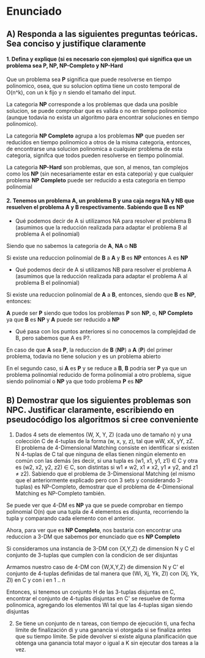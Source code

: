 # Enunciado

## A) Responda a las siguientes preguntas teóricas. Sea conciso y justifique claramente

#### 1. Defina y explique (si es necesario con ejemplos) qué significa que un problema sea P, NP, NP-Completo y NP-Hard

Que un problema sea **P** significa que puede resolverse en tiempo polinomico, osea, que su solucion optima tiene un costo temporal de O(n^k), con un k fijo y n siendo el tamaño del input.

La categoria **NP** corresponde a los problemas que dada una posible solucion, se puede comprobar que es valida o no en tiempo polinomico (aunque todavia no exista un algoritmo para encontrar soluciones en tiempo polinomico).

La categoria **NP Completo** agrupa a los problemas **NP** que pueden ser reducidos en tiempo polinomico a otros de la misma categoria, entonces, de encontrarse una solucion polinomica a cualquier problema de esta categoria, signifca que todos pueden resolverse en tiempo polinomial.

La categoria **NP-Hard** son problemas, que son, al menos, tan complejos como los **NP** (sin necesariamente estar en esta cateporia) y que cualquier problema **NP Completo** puede ser reducido a esta categoria en tiempo polinomial


#### 2. Tenemos un problema A, un problema B y una caja negra NA y NB que resuelven el problema A y B respectivamente. Sabiendo que B es NP

- Qué podemos decir de A si utilizamos NA para resolver el problema B (asumimos que la reducción realizada para adaptar el problema B al problema A el polinomial)

Siendo que no sabemos la categoria de **A**, **NA** o **NB**

Si existe una reduccion polinomial de **B** a **A** y **B** es **NP** entonces A es **NP**


- Qué podemos decir de A si utilizamos NB para resolver el problema A (asumimos que la reducción realizada para adaptar el problema A al problema B el polinomial)

Si existe una reduccion polinomial de **A** a **B**, entonces, siendo que **B** es **NP**, entonces:

**A** puede ser **P** siendo que todos los problemas **P** son **NP**, o, **NP Completo** ya que **B** es **NP** y **A** puede ser reducido a **NP**

- Qué pasa con los puntos anteriores si no conocemos la complejidad de B, pero sabemos que A es P?.

En caso de que **A** sea **P**, la reduccion de **B** (**NP**) a **A** (**P**) del primer problema, todavia no tiene solucion y es un problema abierto

En el segundo caso, si **A** es **P** y se reduce a **B**, **B** podria ser **P** ya que un problema polinomial reducido de forma polinomial a otro problema, sigue siendo polinomial o **NP** ya que todo problema **P** es **NP**

## B) Demostrar que los siguientes problemas son NPC. Justificar claramente, escribiendo en pseudocódigo los algoritmos si cree conveniente

1. Dados 4 sets de elementos (W, X, Y, Z) (cada uno de tamaño n) y una colección C de 4-tuplas de la forma (w, x, y, z), tal que wW, xX, yY, zZ. El problema de 4-Dimensional Matching consiste en identificar si existen N 4-tuplas de C tal que ninguna de ellas tienen ningún elemento en común con las demás (es decir, si una tupla es (w1, x1, y1, z1) ∈ C y otra es (w2, x2, y2, z2) ∈ C, son distintas si w1 ≠ w2, x1 ≠ x2, y1 ≠ y2, and z1 ≠ z2). Sabiendo que el problema de 3-Dimensional Matching (el mismo que el anteriormente explicado pero con 3 sets y considerando 3-tuplas) es NP-Completo, demostrar que el problema de 4-Dimensional Matching es NP-Completo también.

Se puede ver que 4-DM es **NP** ya que se puede comprobar en tiempo polinomial O(n) que una tupla de 4 elementos es disjunta, recorriendo la tupla y comparando cada elemento con el anterior.

Ahora, para ver que es **NP Completo**, nos bastaria con encontrar una reduccion a 3-DM que sabemos por enunciado que es **NP Completo**

Si consideramos una instancia de 3-DM con {X,Y,Z} de dimension N y C el conjunto de 3-tuplas que cumplen con la condicion de ser disjuntas

Armamos nuestro caso de 4-DM con {W,X,Y,Z} de dimension N y C' el conjunto de 4-tuplas definidas de tal manera que (Wi, Xj, Yk, Zl) con (Xj, Yk, Zl) en C y con i en 1 .. n

Entonces, si tenemos un conjunto H de las 3-tuplas disjuntas en C, encontrar el conjunto de 4-tuplas disjuntas en C' se resuelve de forma polinomica, agregando los elementos Wi tal que las 4-tuplas sigan siendo disjuntas 


2.  Se tiene un conjunto de n tareas, con tiempo de ejecución ti​, una fecha límite de finalización di y una ganancia vi otorgada si se finaliza antes que su tiempo límite. Se pide devolver si existe alguna planificación que obtenga una ganancia total mayor o igual a K sin ejecutar dos tareas a la vez.
